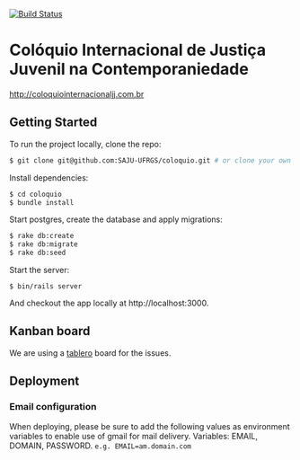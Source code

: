 [![Build Status](https://snap-ci.com/SAJU-UFRGS/coloquio/branch/master/build_image)](https://snap-ci.com/SAJU-UFRGS/coloquio/branch/master)

# Colóquio Internacional de Justiça Juvenil na Contemporaniedade
http://coloquiointernacionaljj.com.br

## Getting Started

To run the project locally, clone the repo:

```sh
$ git clone git@github.com:SAJU-UFRGS/coloquio.git # or clone your own fork
```

Install dependencies:

```sh
$ cd coloquio
$ bundle install
```

Start postgres, create the database and apply migrations:

```sh
$ rake db:create
$ rake db:migrate
$ rake db:seed
```

Start the server:

```
$ bin/rails server
```

And checkout the app locally at http://localhost:3000.

## Kanban board

We are using a [tablero](http://tablero-coloquio.herokuapp.com/) board for the issues.

## Deployment
### Email configuration
When deploying, please be sure to add the following values as environment variables to enable use of gmail for mail delivery.
Variables:
  EMAIL, DOMAIN, PASSWORD.
  `e.g. EMAIL=am.domain.com`
